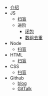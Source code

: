 * [介绍](zh-cn/index)
* JS
    * [扫盲](zh-cn/update) 
    * 进阶 
      * [闭包](zh-cn/closures)  
      * [数组去重](zh-cn/repetition) 
* Node
    * [扫盲](zh-cn/update) 
* HTML
    * [扫盲](zh-cn/update) 
* CSS 
    * [扫盲](zh-cn/update)
* Github
    * [blog](zh-cn/blog)
    * [GitTalk](zh-cn/gittalk)